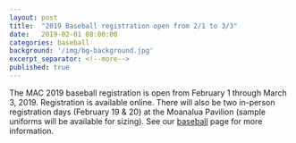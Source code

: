 ```yaml
---
layout: post
title:  "2019 Baseball registration open from 2/1 to 3/3"
date:   2019-02-01 08:00:00
categories: baseball
background: '/img/bg-background.jpg'
excerpt_separator: <!--more-->
published: true
---
```

The MAC 2019 baseball registration is open from February 1 through March 3, 2019.
Registration is available online. There will also be two in-person registration
days (February 19 & 20) at the Moanalua Pavilion (sample uniforms will be
available for sizing). See our [baseball](/baseball) page for more information.